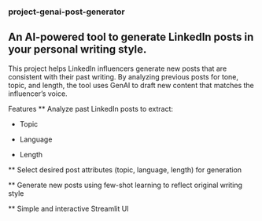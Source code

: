### project-genai-post-generator
## An AI-powered tool to generate LinkedIn posts in your personal writing style.

This project helps LinkedIn influencers generate new posts that are consistent with their past writing. By analyzing previous posts for tone, topic, and length, the tool uses GenAI to draft new content that matches the influencer’s voice.

Features
** Analyze past LinkedIn posts to extract:

* Topic

* Language

* Length

** Select desired post attributes (topic, language, length) for generation

** Generate new posts using few-shot learning to reflect original writing style

** Simple and interactive Streamlit UI

